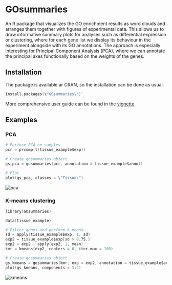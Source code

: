 GOsummaries
===========

An R package that visualizes the GO enrichment results as word clouds and arranges them together with figures of experimental data. This allows us to draw informative summary plots for analyses such as differential expression or clustering, where for each gene list we display its behaviour in the experiment alongside with its GO annotations. The approach is especially interesting for Principal Component Analysis (PCA), where we can annotate the principal axes functionally based on the weights of the genes.

## Installation
The package is available ar CRAN, so the installation can be done as usual. 
```s
install.packages(\"GOsummaries\")`
```

More comprehensive user guide can be found in the [vignette](http://cran.r-project.org/web/packages/GOsummaries/vignettes/GOsummaries-basics.pdf).

## Examples

### PCA 
```s
# Perform PCA on samples
pcr = prcomp(t(tissue_example$exp))

# Create gosummaries object
gs_pca = gosummaries(pcr, annotation = tissue_example$annot)

# Plot
plot(gs_pca, classes = \"Tissue\")
```
![pca](http://raivokolde.github.com/GOsummaries/images/pca.png)

### K-means clustering
```s
library(GOsummaries)

data(tissue_example)

# Filter genes and perform k-means
sd = apply(tissue_example$exp, 1, sd)
exp2 = tissue_example$exp[sd > 0.75,]
exp2 = exp2 - apply(exp2, 1, mean)
kmr = kmeans(exp2, centers = 6, iter.max = 100)

# Create gosummaries object
gs_kmeans = gosummaries(kmr, exp = exp2, annotation = tissue_example$annot)
plot(gs_kmeans, components = 1:2)
```
![kmeans](http://raivokolde.github.com/GOsummaries/images/kmeans.png)
